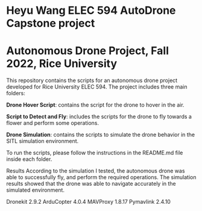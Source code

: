 # Heyu Wang ELEC 594 AutoDrone Capstone project


# Autonomous Drone Project, Fall 2022, Rice University
This repository contains the scripts for an autonomous drone project developed for Rice University ELEC 594. The project includes three main folders:

**Drone Hover Script**: 
contains the script for the drone to hover in the air.


**Script to Detect and Fly**: 
includes the scripts for the drone to fly towards a flower and perform some operations.


**Drone Simulation**:
contains the scripts to simulate the drone behavior in the SITL simulation environment.


To run the scripts, please follow the instructions in the README.md file inside each folder.

Results
According to the simulation I tested, the autonomous drone was able to successfully fly, and perform the required operations. The simulation results showed that the drone was able to navigate accurately in the simulated environment.



Dronekit 2.9.2
ArduCopter 4.0.4
MAVProxy 1.8.17
Pymavlink 2.4.10
